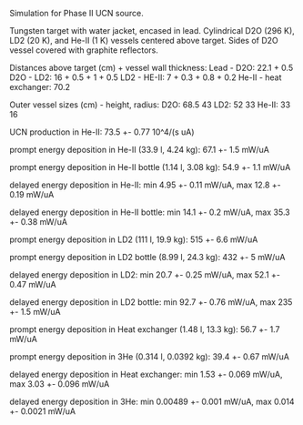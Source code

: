 Simulation for Phase II UCN source.

Tungsten target with water jacket, encased in lead.
Cylindrical D2O (296 K), LD2 (20 K), and He-II (1 K) vessels centered above target.
Sides of D2O vessel covered with graphite reflectors.

Distances above target (cm) + vessel wall thickness:
Lead - D2O: 22.1 + 0.5
D2O - LD2: 16 + 0.5 + 1 + 0.5
LD2 - HE-II: 7 + 0.3 + 0.8 + 0.2
He-II - heat exchanger: 70.2

Outer vessel sizes (cm) - height, radius:
D2O: 68.5 43
LD2: 52 33
He-II: 33 16

UCN production in He-II:
73.5 +- 0.77 10^4/(s uA)

prompt energy deposition in He-II (33.9 l, 4.24 kg):
67.1 +- 1.5 mW/uA

prompt energy deposition in He-II bottle (1.14 l, 3.08 kg):
54.9 +- 1.1 mW/uA

delayed energy deposition in He-II:
min 4.95 +- 0.11 mW/uA, max 12.8 +- 0.19 mW/uA

delayed energy deposition in He-II bottle:
min 14.1 +- 0.2 mW/uA, max 35.3 +- 0.38 mW/uA

prompt energy deposition in LD2 (111 l, 19.9 kg):
515 +- 6.6 mW/uA

prompt energy deposition in LD2 bottle (8.99 l, 24.3 kg):
432 +- 5 mW/uA

delayed energy deposition in LD2:
min 20.7 +- 0.25 mW/uA, max 52.1 +- 0.47 mW/uA

delayed energy deposition in LD2 bottle:
min 92.7 +- 0.76 mW/uA, max 235 +- 1.5 mW/uA

prompt energy deposition in Heat exchanger (1.48 l, 13.3 kg):
56.7 +- 1.7 mW/uA

prompt energy deposition in 3He (0.314 l, 0.0392 kg):
39.4 +- 0.67 mW/uA

delayed energy deposition in Heat exchanger:
min 1.53 +- 0.069 mW/uA, max 3.03 +- 0.096 mW/uA

delayed energy deposition in 3He:
min 0.00489 +- 0.001 mW/uA, max 0.014 +- 0.0021 mW/uA

